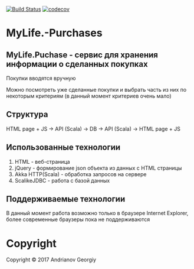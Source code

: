 [![Build Status](https://travis-ci.org/Andrianov96/MyLife.-Purchases.svg?branch=master)](https://travis-ci.org/Andrianov96/MyLife.-Purchases)
[![codecov](https://codecov.io/gh/Andrianov96/MyLife.-Purchases/branch/master/graph/badge.svg)](https://codecov.io/gh/Andrianov96/MyLife.-Purchases)

# MyLife.-Purchases
## MyLife.Puchase - сервис для хранения информации о сделанных покупках 
Покупки вводятся вручную

Можно посмотреть уже сделанные покупки и выбрать часть из них по некоторым критериям (в данный момент критериев очень мало)

## Структура
HTML page + JS -> API (Scala) -> DB -> API (Scala) -> HTML page + JS

## Использованные технологии
1. HTML - веб-страница
2. jQuery - формирование json объекта из данных с HTML страницы
3. Akka HTTP(Scala) - обработка запросов на сервере
4. ScalikeJDBC - работа с базой данных

## Поддерживаемые технологии
В данный момент работа возможно только в браузере Internet Explorer, более современные браузеры пока не поддерживаются

# Copyright

Copyright © 2017 Andrianov Georgiy


